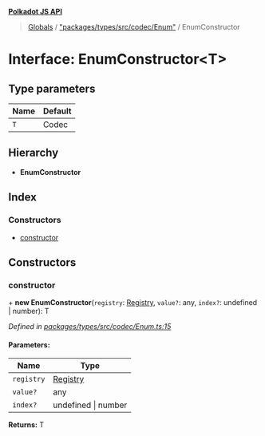 **[Polkadot JS API](../README.md)**

> [Globals](../globals.md) / ["packages/types/src/codec/Enum"](../modules/_packages_types_src_codec_enum_.md) / EnumConstructor

# Interface: EnumConstructor\<**T**>

## Type parameters

Name | Default |
------ | ------ |
`T` | Codec |

## Hierarchy

* **EnumConstructor**

## Index

### Constructors

* [constructor](_packages_types_src_codec_enum_.enumconstructor.md#constructor)

## Constructors

### constructor

\+ **new EnumConstructor**(`registry`: [Registry](_packages_types_src_types_registry_.registry.md), `value?`: any, `index?`: undefined \| number): T

*Defined in [packages/types/src/codec/Enum.ts:15](https://github.com/polkadot-js/api/blob/f778bf32e/packages/types/src/codec/Enum.ts#L15)*

#### Parameters:

Name | Type |
------ | ------ |
`registry` | [Registry](_packages_types_src_types_registry_.registry.md) |
`value?` | any |
`index?` | undefined \| number |

**Returns:** T
